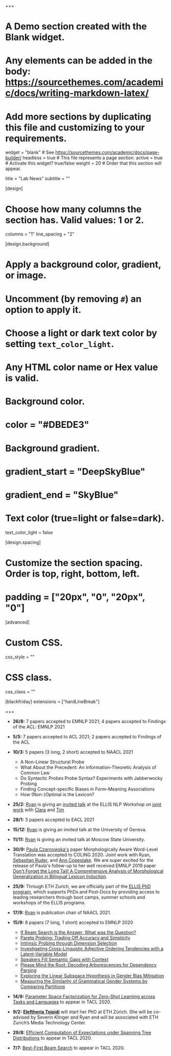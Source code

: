 +++
# A Demo section created with the Blank widget.
# Any elements can be added in the body: https://sourcethemes.com/academic/docs/writing-markdown-latex/
# Add more sections by duplicating this file and customizing to your requirements.

widget = "blank"  # See https://sourcethemes.com/academic/docs/page-builder/
headless = true  # This file represents a page section.
active = true  # Activate this widget? true/false
weight = 20  # Order that this section will appear.

title = "Lab News"
subtitle = ""

[design]
  # Choose how many columns the section has. Valid values: 1 or 2.
  columns = "1"
  line_spacing = "2"

[design.background]
  # Apply a background color, gradient, or image.
  #   Uncomment (by removing `#`) an option to apply it.
  #   Choose a light or dark text color by setting `text_color_light`.
  #   Any HTML color name or Hex value is valid.

  # Background color.
  # color = "#DBEDE3"
  
  # Background gradient.
  # gradient_start = "DeepSkyBlue"
  # gradient_end = "SkyBlue"
  

  # Text color (true=light or false=dark).
  text_color_light = false

[design.spacing]
  # Customize the section spacing. Order is top, right, bottom, left.
  # padding = ["20px", "0", "20px", "0"]

[advanced]
 # Custom CSS. 
 css_style = ""
 
 # CSS class.
 css_class = ""

[blackfriday]
  extensions = ["hardLineBreak"]

+++
* **26/8:** 7 papers accepted to EMNLP 2021; 4 papers accepted to Findings of the ACL: EMNLP 2021

* **5/5:** 7 papers accepted to ACL 2021; 2 papers accepted to Findings of the ACL

* **10/3:** 5 papers (3 long, 2 short) accepted to NAACL 2021
  - A Non-Linear Structural Probe 
  - What About the Precedent: An Information-Theoretic Analysis of Common Law 
  - Do Syntactic Probes Probe Syntax? Experiments with Jabberwocky Probing 
  - Finding Concept-specific Biases in Form–Meaning Associations 
  - How (Non-)Optimal is the Lexicon?
* **25/2:** [Ryan](/authors/ryan/) is giving an [invited talk](https://drive.google.com/file/d/1NjVYskNhDAcPnDFxnuSsxyXJDlAmNO9G/view?usp=sharing) at the ELLIS NLP Workshop on [joint work](/publication/meisteral-tacl-20/) with [Clara](authors/clara/) and [Tim](authors/tim/)

* **28/1:** 3 papers accepted to EACL 2021

* **15/12:** [Ryan](/authors/ryan/) is giving an invited talk at the University of Geneva.

* **11/11:** [Ryan](/authors/ryan/) is giving an invited talk at Moscow State University.

* **30/9:** [Paula Czarnowska's](/authors/paula/) paper Morphologically Aware Word-Level Translation was accepted to COLING 2020. Joint work with Ryan, [Sebastian Ruder](https://ruder.io/), and [Ann Copestake](https://www.cl.cam.ac.uk/~aac10/). We are super excited for the release of Paula's follow-up to her well received EMNLP 2019 paper [Don't Forget the Long Tail! A Comprehensive Analysis of Morphological Generalization in Bilingual Lexicon Induction](https://arxiv.org/abs/1909.02855).

* **25/9:** Through ETH Zurich, we are officially part of the [ELLIS PhD program](https://ellis.eu/phd-postdoc), which supports PhDs and Post-Docs by providing access to leading researchers through boot camps, summer schools and workshops of the ELLIS programs.

* **17/9:** [Ryan](/authors/ryan/) is publication chair of NAACL 2021.

* **15/9:** 8 papers (7 long, 1 short) accepted to EMNLP 2020
  - [If Beam Search is the Answer, What was the Question?](/publication/meisteral-emnlp-20/)
  - [Pareto Probing: Trading Off Accuracy and Simplicity](/publication/pimentelal-emnlp-20/)
  - [Intrinsic Probing through Dimension Selection](/publication/hennigenal-emnlp-20/)
  - [Investigating Cross-Linguistic Adjective Ordering Tendencies with a Latent-Variable Model](/publication/leungal-emnlp-20/)
  - [Speakers Fill Semantic Gaps with Context](/publication/pimentel-2-al-emnlp-20/)
  - [Please Mind the Root: Decoding Arborescences for Dependency Parsing](/publication/zmigrodal-emnlp-20/)
  - [Exploring the Linear Subspace Hypothesis in Gender Bias Mitigation](/publication/palomocotterell-emnlp-20/)
  - [Measuring the Similarity of Grammatical Gender Systems by Comparing Partitions](/publication/mccarthyal-emnlp-20)

* **14/9:** [Parameter Space Factorization for Zero-Shot Learning across Tasks and Languages](/publication/pontial-tacl-20/) to appear in TACL 2020.

* **9/2:** **[Eleftheria Tsipidi](/authors/eleftheria/)** will start her PhD at ETH Zürich. She will be co-advised by Severin Klinger and Ryan and will be associated with ETH Zurich’s Media Technology Center.

* **29/8:** [Efficient Computation of Expectations under Spanning Tree Distributions](/publication/zmigrodal-tacl-20/) to appear in TACL 2020.

* **7/7:** [Best-First Beam Search](/publication/meisteral-tacl-20/) to appear in TACL 2020.

